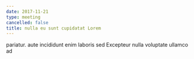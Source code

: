 ```yaml
---
date: 2017-11-21
type: meeting
cancelled: false
title: nulla eu sunt cupidatat Lorem
---
```

pariatur. aute incididunt enim laboris sed Excepteur nulla voluptate ullamco ad